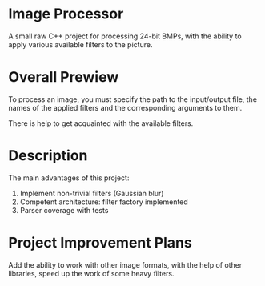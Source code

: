 # Image Processor
A small raw C++ project for processing 24-bit BMPs, with the ability to apply various available filters to the picture.

# Overall Prewiew
To process an image, you must specify the path to the input/output file, the names of the applied filters and the corresponding arguments to them.

There is help to get acquainted with the available filters.

# Description
The main advantages of this project:
1) Implement non-trivial filters (Gaussian blur)
2) Competent architecture: filter factory implemented
3) Parser coverage with tests

# Project Improvement Plans
Add the ability to work with other image formats, with the help of other libraries, speed up the work of some heavy filters.
